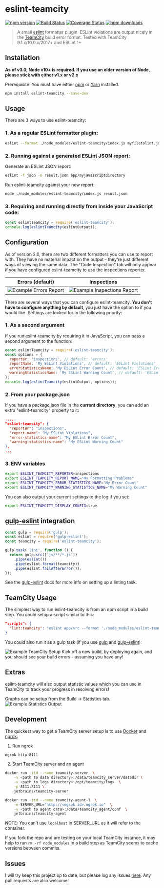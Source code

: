 # eslint-teamcity

[![npm version](https://badge.fury.io/js/eslint-teamcity.svg)](https://www.npmjs.com/package/eslint-teamcity)
[![Build Status](https://travis-ci.org/andreogle/eslint-teamcity.svg?branch=master)](https://travis-ci.org/andreogle/eslint-teamcity)
[![Coverage Status](https://coveralls.io/repos/github/andreogle/eslint-teamcity/badge.svg?branch=master)](https://coveralls.io/github/andreogle/eslint-teamcity?branch=master)
[![npm downloads](https://img.shields.io/npm/dm/eslint-teamcity.svg)](https://www.npmjs.com/package/eslint-teamcity)

> A small [eslint](https://github.com/eslint/eslint) formatter plugin.
ESLint violations are output nicely in the
[TeamCity](https://www.jetbrains.com/teamcity/) build error format. Tested with
TeamCity 9.1.x/10.0.x/2017+ and ESLint 1+

## Installation

**As of v3.0, Node v10+ is required. If you use an older version of Node, please stick with either v1.x or v2.x**

Prerequisite: You must have either [npm](https://docs.npmjs.com/getting-started/installing-node#install-npm--manage-npm-versions) or [Yarn](https://yarnpkg.com/en/docs/install) installed.

```sh
npm install eslint-teamcity --save-dev
```

## Usage

There are 3 ways to use eslint-teamcity:

### 1. As a regular ESLint formatter plugin:

```sh
eslint --format ./node_modules/eslint-teamcity/index.js myfiletolint.js
```

### 2. Running against a generated ESLint JSON report:

Generate an ESLint JSON report:

```sh
eslint -f json -o result.json app/myjavascriptdirectory
```

Run eslint-teamcity against your new report:

```sh
node ./node_modules/eslint-teamcity/index.js result.json
```

### 3. Requiring and running directly from inside your JavaScript code:

```javascript
const eslintTeamcity = require('eslint-teamcity');
console.log(eslintTeamcity(eslintOutput));
```

## Configuration

As of version 2.0, there are two different formatters you can use to report with. They have no material
impact on the output - they're just different ways of viewing the same data. The "Code Inspection" tab will only
appear if you have configured eslint-teamcity to use the inspections reporter.

Errors (default)             |  Inspections
:-------------------------:|:-------------------------:
![Example Errors Report](https://i.imgur.com/3AzQeMy.png)  |  ![Example Inspections Report](https://i.imgur.com/JXzBuaV.png)

There are several ways that you can configure eslint-teamcity. **You don't have to configure anything by default**, you just have the option to if you would like.
Settings are looked for in the following priority:

### 1. As a second argument

If you run eslint-teamcity by requiring it in JavaScript, you can pass a second argument to the function:

```js
const eslintTeamcity = require('eslint-teamcity');
const options = {
  reporter: 'inspections', // default: 'errors'
  reportName: 'My ESLint Violations', // default: 'ESLint Violations'
  errorStatisticsName: 'My ESLint Error Count', // default: 'ESLint Error Count'
  warningStatisticsName: 'My ESLint Warning Count', // default: 'ESLint Warning Count'
};
console.log(eslintTeamcity(eslintOutput, options));
```

### 2. From your package.json

If you have a package.json file in the **current directory**, you can add an extra "eslint-teamcity" property to it:

```json
...,
"eslint-teamcity": {
  "reporter": "inspections",
  "report-name": "My ESLint Violations",
  "error-statistics-name": "My ESLint Error Count",
  "warning-statistics-name": "My ESLint Warning Count"
},
...
```

### 3. ENV variables

```sh
export ESLINT_TEAMCITY_REPORTER=inspections
export ESLINT_TEAMCITY_REPORT_NAME="My Formatting Problems"
export ESLINT_TEAMCITY_ERROR_STATISTICS_NAME="My Error Count"
export ESLINT_TEAMCITY_WARNING_STATISTICS_NAME="My Warning Count"
```

You can also output your current settings to the log if you set:

```sh
export ESLINT_TEAMCITY_DISPLAY_CONFIG=true
```

## [gulp-eslint](https://github.com/adametry/gulp-eslint) integration

```js
const gulp = require('gulp');
const eslint = require('gulp-eslint');
const teamcity = require('eslint-teamcity');

gulp.task('lint', function () {
  return gulp.src(['js/**/*.js'])
    .pipe(eslint())
    .pipe(eslint.format(teamcity))
    .pipe(eslint.failAfterError());
});
```

See the [gulp-eslint](https://github.com/adametry/gulp-eslint#usage) docs for
more info on setting up a linting task.


## TeamCity Usage

The simplest way to run eslint-teamcity is from an npm script in a build step. You could setup a script similar to this:

```json
"scripts": {
  "lint:teamcity": "eslint app/src --format './node_modules/eslint-teamcity/index.js'"
}
```

You could also run it as a gulp task (if you use [gulp](https://github.com/gulpjs/gulp) and [gulp-eslint](https://github.com/adametry/gulp-eslint)):

![Example TeamCity Setup](https://i.imgur.com/R3ypYXu.png)
Kick off a new build, by deploying again, and you should see your build errors - assuming you have any!

## Extras

eslint-teamcity will also output statistic values which you can use in TeamCity to track your progress in resolving errors!

Graphs can be setup from the Build -> Statistics tab.
![Example Statistics Output](http://i.imgur.com/oHbiuZE.png)

## Development

The quickest way to get a TeamCity server setup is to use [Docker](https://www.docker.com) and [ngrok](https://ngrok.com/):

1. Run ngrok

```sh
ngrok http 8111
```

2. Start TeamCity server and an agent

```sh
docker run -itd --name teamcity-server  \
    -v <path to data directory>:/data/teamcity_server/datadir \
    -v <path to logs directory>:/opt/teamcity/logs  \
    -p 8111:8111 \
    jetbrains/teamcity-server

docker run -itd --name teamcity-agent-1  \
    -e SERVER_URL="http://<ngrok id>.ngrok.io"  \
    -v <path to agent data>:/data/teamcity_agent/conf  \
    jetbrains/teamcity-agent
```

NOTE: You can't use `localhost` in SERVER_URL as it will refer to the container.

If you fork the repo and are testing on your local TeamCity instance, it may help to run `rm -rf node_modules` in a
build step as TeamCity seems to cache versions between commits.

## Issues

I will try keep this project up to date, but please log any issues
[here](https://github.com/andreogle/eslint-teamcity/issues).
Any pull requests are also welcome!
